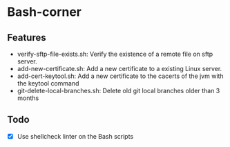 # Bash-corner

Features
-------------
- verify-sftp-file-exists.sh: Verify the existence of a remote file on sftp server.
- add-new-certificate.sh: Add a new certificate to a existing Linux server.
- add-cert-keytool.sh: Add a new certificate to the cacerts of the jvm with the keytool command
- git-delete-local-branches.sh: Delete old git local branches older than 3 months

Todo
-------------
- [x] Use shellcheck linter on the Bash scripts



